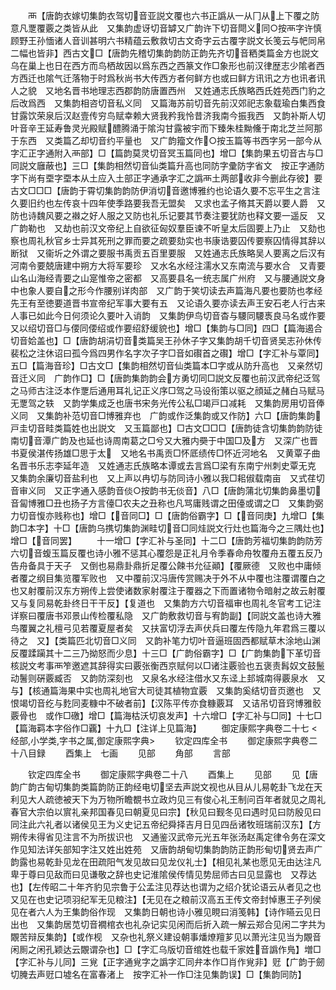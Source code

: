 <!-- { "loadSidebar": true } -->
　　襾【唐韵衣嫁切集韵衣驾切音亚説文覆也六书正譌从一从冂从上下覆之防意凡覂覆覈之类皆从此　又集韵虚讶切音罅又广韵许下切音閜义同○按襾字许慎顾野王孙愐诸人音训甚明六书精蕴云敷救切古文奇字云古覆字説文长笺云与帊同帛二幅也皆非】西古文□【唐韵先稽切集韵韵防正韵先齐切音粞类篇金方也説文乌在巢上也日在西方而鸟栖故因以爲东西之西篆文作□象形也前汉律歴志少隂者西方西迁也隂气迁落物于时爲秋尚书大传西方者何鲜方也或曰鲜方讯讯之方也讯者讯人之貌　又地名晋书地理志西郡韵防唐置西州　又姓通志氏族略西氏姓苑西门豹之后改爲西　又集韵相咨切音私义同　又篇海苏前切音先前汉郊祀志象载瑜白集西食甘露饮荣泉后汉赵壹传穷鸟赋幸赖大贤我矜我怜昔济我南今振我西　又韵补斯人切叶音辛王延寿鲁灵光殿赋醴腾涌于隂沟甘露被宇而下臻朱桂黝儵于南北芝兰阿那于东西　又类篇乙却切音约平量也　又广韵籀文作○按玉篇等书西字另一部今从字汇正字通附入襾部】□【篇韵莫灵切音冥玉篇同也】增□【集韵果五切音古与□同説文廱蔽也】三□【集韵相然切音仙类篇升高也同防字彚防字省文　按正字通防字下尚有垔字垔本从土应入土部正字通承字汇之譌襾土两部收非今删此存彼】要古文□□□【唐韵于霄切集韵韵防伊消切音邀博雅约也论语久要不忘平生之言注久要旧约也左传哀十四年使季路要我吾无盟矣　又求也孟子脩其天爵以要人爵　又防也诗魏风要之襋之好人服之又防也礼乐记要其节奏注要犹防也释文要一遥反　又广韵勒也　又劫也前汉文帝纪上自欲征匈奴羣臣谏不听皇太后固要上乃止　又劾也察也周礼秋官乡士异其死刑之罪而要之疏要劾实也书康诰要囚传要察囚情得其辞以断狱　又衞圻之外谓之要服书禹贡五百里要服　又姓通志氏族略吴人要离之后汉有河南令要兢唐建中朔方大将军要珍　又水名水经注濡水又东南流与要水合　又青要山名山海经青要之山寔惟帝之密都　又高要县名一统志属广州府　又与腰通説文身中也象人要自之形今作腰别详肉部　又广韵于笑切读去声篇海凡要也要防也孝经先王有至徳要道晋书宣帝纪军事大要有五　又论语久要亦读去声王安石老人行古来人事已如此今日何须论久要叶入诮韵　又集韵伊鸟切音杳与騕同騕褭良马名或作要　又以绍切音□与偠同偠绍或作要绍舒缓貌也】增□【集韵与□同】四□【篇海遏合切音姶盖也】□【唐韵胡涓切音类篇吴王孙休子字又集韵胡千切音贤吴志孙休传裴松之注休诏曰孤今爲四男作名字次子字□音如礥首之礥】增□【字汇补与覃同】五□【篇海音珍】□古文□【集韵相然切音仙类篇本□字或从防升高也　又亲然切音迁义同　广韵作□】□【唐韵集韵韵会方勇切同□説文反覆也前汉武帝纪泛驾之马师古注泛本作覂后通用耳礼记正义序□驾之马设衔策以驱之顔延之赭白马赋马无覂驾之轶　又韵学集成乏也唐书宋务光传公私□竭戸口减耗　又集韵房用切音俸义同　又集韵补范切音□博雅弃也　广韵或作泛集韵或又作防】六□【唐韵集韵戸圭切音畦类篇姓也出説文　又玉篇鄙也】□古文□□□【唐韵徒含切集韵韵防徒南切音潭广韵及也延也诗周南葛之□兮又大雅内奰于中国□及方　又深广也晋书夏侯湛传扬雄□思于太　又地名书禹贡□怀厎绩传□怀近河地名　又黄覃子曲名晋书乐志李延年造　又姓通志氏族略本谭或去言爲□梁有东南宁州刺史覃无克　又集韵余廉切音盐利也　又上声以冉切与防同诗小雅以我□耜俶载南亩　又式荏切音审义同　又正字通入感韵音倓○按韵书无倓音】八□【唐韵蒲北切集韵鼻墨切音匐博雅□丑也扬子方言儓□农夫之丑称也凡骂庸贱谓之田儓或谓之□　又集韵弼力切音愎亦贱称也】增□【音同□】□【唐韵俗霸字】□【音同庚】九增□【集韵□本字】十□【唐韵乌携切集韵渊畦切音□同烓説文行灶也篇海今之三隅灶也】增□【音同罢】
　　十一增□【字汇补与圣同】十二□【唐韵芳福切集韵韵防芳六切音蝮玉篇反覆也诗小雅不惩其心覆怨是正礼月令季春命舟牧覆舟五覆五反乃告舟备具于天子　又倒也易鼎卦鼎折足覆公餗书允征顚】【覆厥德　又败也中庸倾者覆之纲目集览覆军败也　又中覆前汉冯唐传赏赐决于外不从中覆也注覆谓覆白之也又射覆前汉东方朔传上尝使诸数家射覆注于覆器之下而置诸物令暗射之故云射覆　又与复同易乾卦终日干干反】【复道也　又集韵方六切音福审也周礼冬官考工记注详察曰覆唐书邓景山传检覆私隐　又广韵敷救切音与宥韵副】【同説文盖也诗大雅鸟覆翼之礼檀弓见若覆夏屋者矣　又扶富切浮去声伏兵曰覆左传隐九年君爲三覆以待之　又】【类篇匹北切音□义同　又韵补笔力切叶音逼班固西都赋草木涂地山渊反覆蹂躏其十二三乃拗怒而少息】十三□【广韵俗霸字】□【广韵集韵下革切音核説文考事襾笮邀遮其辞得实曰覈张衡西京赋何以□诸注覈验也五褒责髥奴文鼓鬛动鬐则硏覈臧否　又韵防深刻也　又泉名水经注借水又东迳上邽城南得覈泉水　又与】【核通篇海果中实也周礼地官大司徒其植物宜覈　又集韵奚结切音页邀也　又恨竭切音纥与麧同麦糠中不破者前】【汉陈平传亦食糠覈耳　又诘吊切音窍博雅骹覈骨也　或作□礉】增□【篇海枯沃切哀发声】十六增□【字汇补与□同】十七□【篇海羁本字俗作□覊】十九□【注详上见篇海】
　　御定康熙字典卷二十七
<经部,小学类,字书之属,御定康熙字典>
　　钦定四库全书
　　御定康熙字典卷二十八目録
　　酉集上　七画
　　见部
　　角部
　　言部

　　钦定四库全书
　　御定康熙字典卷二十八
　　酉集上
　　见部
　　见【唐韵广韵古甸切集韵类篇韵防正韵经电切坚去声説文视也从目从儿易乾卦飞龙在天利见大人疏徳被天下为万物所瞻覩书立政灼见三有俊心礼王制问百年者就见之周礼春官大宗伯以賔礼亲邦国春见曰朝夏见曰宗】【秋见曰觐冬见曰遇时见曰防殷见曰同注此六礼者以诸侯见王为义史记五帝纪舜择吉月日见四岳诸牧班瑞前汉东】【方朔传未得省见注言不为所拔识也　又通鉴汉武帝元光五年张汤赵禹定律令务在深文作见知法详矢部知字注又姓出姓苑　又唐韵胡甸切集韵韵防正韵形甸切贤去声广韵露也易乾卦见龙在田疏阳气发见故曰见龙仪礼士】【相见礼某也愿见无由达注凡卑于尊曰见敌而曰见谦敬之辞也史记淮隂侯传情见势屈师古曰见显露也　又荐达也】【左传昭二十年齐豹见宗鲁于公孟注见荐达也谓为之绍介犹论语云从者见之也　又见在也史记项羽纪军无见粮注】【无见在之粮前汉高五王传文帝封悼惠王子列侯见在者六人为王集韵俗作现　又集韵日朝也诗小雅见睍曰消笺韩】【诗作曣云见日出也　又集韵居苋切音襉棺衣也礼杂记实见闲而后折入疏一解云郑合见闲二字共为覵苦辩反集韵】【或作枧　又杂也礼祭义建设朝事燔燎羶芗见以萧光注见当为覵音闲厠之闲孔颖达云覵谓杂也】□【字汇乌版切音绾姓也载千家姓音譌作鳬】増□【字汇补与儿同】三覍【正字通覍字之譌字汇同弁本作□肖作覍非】觃【广韵于劒切腌去声觃口墟名在富春渚上　按字汇补一作□注见集韵误】□【集韵同防】
